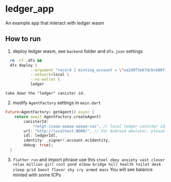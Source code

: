 # ledger_app

An example app that interact with ledger wasm

## How to run
1. deploy ledger wasm, see `backend` folder and `dfx.json` settings
 ```bash
   rm -rf .dfx &&
   dfx deploy \
            --argument "record { minting_account = \"ea2d973e67dcbcb00f1cfb36d05d600eef68c7513c18dac8ef52d165c1d38c36\"; initial_values = vec { record { \"a32bf2912509d0561f3394009ba5b062ac3f607d6bf171f48841ebbc5005c82a\"; record { e8s = 18446744073709551615 } } }; max_message_size_bytes = null; transaction_window = null; archive_options = null; send_whitelist = vec {}}" \
            --network=local \
            --no-wallet \
            ledger
```

    take down the "ledger" canister id.

2. modify `AgentFactory` settings in `main.dart`
```dart
Future<AgentFactory> getAgent() async {
    return await AgentFactory.createAgent(
        canisterId:
            "rwlgt-iiaaa-aaaaa-aaaaa-cai", // local ledger canister id, should change accourdingly
        url: "http://localhost:8000/", // For Android emulator, please use 10.0.2.2 as endpoint
        idl: ledgerIdl,
        identity: _signer?.account.ecIdentity,
        debug: true);
  }

```

3. `flutter run` and import phrase
   use this 
   `steel obey anxiety vast clever relax million girl cost pond elbow bridge hill health toilet desk sleep grid boost flavor shy cry armed mass`
   You will see balance minted with some ICPs
